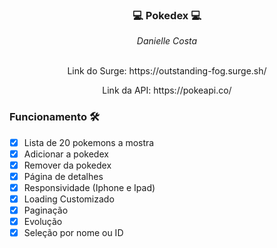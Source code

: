 ### <p align="center">💻 Pokedex  💻</p>

<div align="center" margin-bottom="10px">
  <i>Danielle Costa</i>
</div> 
&nbsp
<p align="center">Link do Surge: https://outstanding-fog.surge.sh/</p>
<p align="center">Link da API: https://pokeapi.co/</p>

### Funcionamento 🛠

- [x] Lista de 20 pokemons a mostra
- [x] Adicionar a pokedex
- [x] Remover da pokedex
- [x] Página de detalhes
- [x] Responsividade (Iphone e Ipad)
- [x] Loading Customizado
- [x] Paginação
- [x] Evolução
- [x] Seleção por nome ou ID
